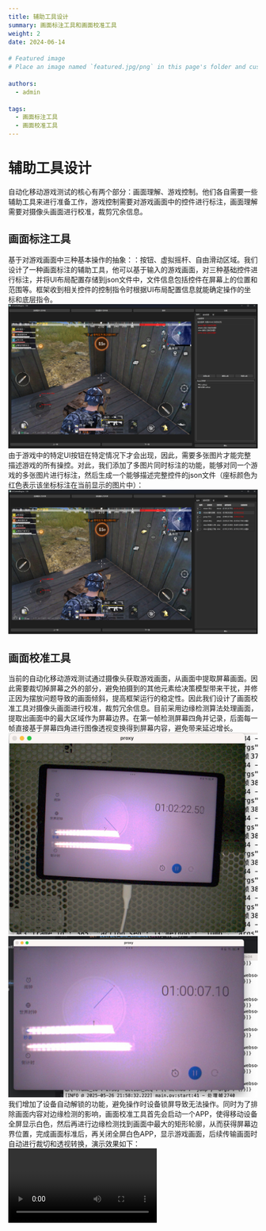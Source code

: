```yaml
---
title: 辅助工具设计
summary: 画面标注工具和画面校准工具
weight: 2
date: 2024-06-14

# Featured image
# Place an image named `featured.jpg/png` in this page's folder and customize its options here.

authors:
  - admin

tags:
  - 画面标注工具
  - 画面校准工具
---
```


# 辅助工具设计
自动化移动游戏测试的核心有两个部分：画面理解、游戏控制。他们各自需要一些辅助工具来进行准备工作，游戏控制需要对游戏画面中的控件进行标注，画面理解需要对摄像头画面进行校准，裁剪冗余信息。

## 画面标注工具
基于对游戏画面中三种基本操作的抽象：：按钮、虚拟摇杆、自由滑动区域。我们设计了一种画面标注的辅助工具，他可以基于输入的游戏画面，对三种基础控件进行标注，并将UI布局配置存储到json文件中，文件信息包括控件在屏幕上的位置和范围等。框架收到相关控件的控制指令时根据UI布局配置信息就能确定操作的坐标和底层指令。
![画面标注工具](annotator1.png)
由于游戏中的特定UI按钮在特定情况下才会出现，因此，需要多张图片才能完整描述游戏的所有操控。对此，我们添加了多图片同时标注的功能，能够对同一个游戏的多张图片进行标注，然后生成一个能够描述完整控件的json文件（座标颜色为红色表示该坐标标注在当前显示的图片中）：
![画面标注工具](annotator2.png)


## 画面校准工具
当前的自动化移动游戏测试通过摄像头获取游戏画面，从画面中提取屏幕画面。因此需要裁切掉屏幕之外的部分，避免拍摄到的其他元素给决策模型带来干扰，并修正因为摆放问题导致的画面倾斜，提高框架运行的稳定性。因此我们设计了画面校准工具对摄像头画面进行校准，裁剪冗余信息。目前采用边缘检测算法处理画面，提取出画面中的最大区域作为屏幕边界。在第一帧检测屏幕四角并记录，后面每一帧直接基于屏幕四角进行图像透视变换得到屏幕内容，避免带来延迟增长。
![画面校准前](before_handle.png)
![画面校准后](after_handle.png)
我们增加了设备自动解锁的功能，避免操作时设备锁屏导致无法操作。同时为了排除画面内容对边缘检测的影响，画面校准工具首先会启动一个APP，使得移动设备全屏显示白色，然后再进行边缘检测找到画面中最大的矩形轮廓，从而获得屏幕边界位置，完成画面标准后，再关闭全屏白色APP，显示游戏画面，后续传输画面时自动进行裁切和透视转换，演示效果如下：
<video controls src="showcase_clip.mp4" title="Title"></video>